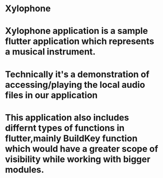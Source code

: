 # Xylophone

# Xylophone application is a sample flutter application which represents a musical instrument.
# Technically it's a demonstration of accessing/playing the local audio files in our application
# This application also includes differnt types of functions in flutter,mainly BuildKey function which would have a greater scope of visibility while working with bigger modules.
